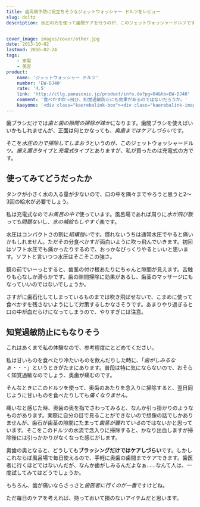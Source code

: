 ```yaml
---
title: 歯周病予防に役立ちそうなジェットウォッシャー ドルツをレビュー
slug: doltz
description: 水圧の力を使って歯間ケアを行うのが、このジェットウォッシャードルツです。充電式タイプはコンパクトで、毎日お風呂の中で使うと楽でいいです。歯茎のマッサージにもいいので、知覚過敏予防にも効果があるのではないでしょうか。


cover_image: images/cover/other.jpg
date: 2013-10-02
lastmod: 2016-02-24
tags: 
    - 家電
    - 美容
product:
    name: 'ジェットウォッシャー ドルツ'
    number: 'EW-DJ40'
    rate: '4.5'
    link: 'http://ctlg.panasonic.jp/product/info.do?pg=04&hb=EW-DJ40'
    comment: '食べかす吹っ飛び、知覚過敏防止にも効果があるのではないだろうか。'
    kaeyome: '<div class="kaerebalink-box"><div class="kaerebalink-image"><a href="http://www.amazon.co.jp/exec/obidos/ASIN/B00346K5FW/illusionspace-22/ref=nosim/" rel="nofollow" target="_blank"><img src="http://ecx.images-amazon.com/images/I/21iTL4rl5BL._SL160_.jpg" style="border: none;" /></a></div><div class="kaerebalink-info"><div class="kaerebalink-name"><a href="http://www.amazon.co.jp/exec/obidos/ASIN/B00346K5FW/illusionspace-22/ref=nosim/" rel="nofollow" target="_blank">Panasonic ジェットウォッシャー ドルツ ホワイト EW-DJ40-W</a><div class="kaerebalink-powered-date">posted with <a href="http://kaereba.com" rel="nofollow" target="_blank">カエレバ</a></div></div><div class="kaerebalink-detail"> パナソニック 2010-04-21    </div><div class="kaerebalink-link1"><div class="shoplinkamazon"><a href="http://www.amazon.co.jp/gp/search?keywords=EW-DJ40-W&__mk_ja_JP=%83J%83%5E%83J%83i&tag=illusionspace-22" rel="nofollow" target="_blank" title="アマゾン" >Amazonで購入</a></div><div class="shoplinkrakuten"><a href="http://hb.afl.rakuten.co.jp/hgc/0e95387f.f2aef20d.0e953880.25e412bd/?pc=http%3A%2F%2Fsearch.rakuten.co.jp%2Fsearch%2Fmall%2FEW-DJ40-W%2F-%2Ff.1-p.1-s.1-sf.0-st.A-v.2%3Fx%3D0%26scid%3Daf_ich_link_urltxt%26m%3Dhttp%3A%2F%2Fm.rakuten.co.jp%2F" rel="nofollow" target="_blank" title="楽天市場" >楽天市場で購入</a></div></div></div><div class="booklink-footer" style="clear: left"></div></div>'
---
```


歯ブラシだけでは<em>歯と歯の隙間の掃除が疎か</em>になります。歯間ブラシを使えばいいかもしれませんが、正面は何とかなっても、<em>奥歯まではケアしづらい</em>です。

そこを<em>水圧の力で掃除してしまおう</em>というのが、このジェットウォッシャードルツ。<em>据え置き</em>タイプと<em>充電式</em>タイプとありますが、私が買ったのは充電式の方です。


## 使ってみてどうだったか


タンクが小さく水の入る量が少ないので、口の中を隅々までやろうと思うと2〜3回の給水が必要でしょう。

私は充電式なので<em>お風呂の中で</em>使っています。風呂場であれば周りに<em>水が飛び散っても問題ない</em>し、<em>水の補給もしやすく</em>楽です。

水圧はコンパクトさの割に<em>結構強い</em>です。慣れないうちは通常水圧でやると痛いかもしれません。ただその分食べかすが面白いように吹っ飛んでいきます。初回はソフト水圧でも痛かったりするので、おっかなびっくりやるといいと思います。ソフトと言いつつ水圧はそこそこの強さ。

鏡の前でいーっとすると、歯茎の付け根あたりにちゃんと隙間が見えます。舌触りも心なしか滑らかです。歯の隙間掃除に効果があるし、歯茎のマッサージにもなっていいのではないでしょうか。

さすがに歯石化してしまっているものまでは吹き飛ばせないで、こまめに使って食べかすを残さないようにして対策するしかなさそうです。あまりやり過ぎると口の中が血だらけになってしまうので、やりすぎには注意。


## 知覚過敏防止にもなりそう


これはあくまで私の体験なので、参考程度にとどめてください。

私は甘いものを食べたり冷たいものを飲んだりした時に、「<em>歯がしみるなぁ・・・</em>」というときがたまにあります。普段は特に気にならないので、おそらく知覚過敏なのでしょう、奥歯が痛むのです。

そんなときにこのドルツを使って、奥歯のあたりを念入りに掃除すると、翌日同じように甘いものを食べたりしても<em>痛くなりません</em>。

痛いなと感じた時、奥歯の奥を指でさわってみると、なんか引っ掛かりのようなものがあります。実際に自分の目で見ることができないので想像の話でしかありませんが、歯石が歯茎の隙間にたまって<em>歯茎が腫れている</em>のではないかと思っています。そこをこのドルツの水流で念入りに掃除すると、かなり出血しますが掃除後には引っかかりがなくなった感じがします。

奥歯の奥となると、どうしても<strong>ブラッシングだけではケアしづらい</strong>です。しかしこれならば風呂場で毎日使えるので、手軽に奥歯の歯間までケアできます。歯医者に行くほどではないんだが、なんか歯がしみるんだよなぁ……なんて人は、一度試してみてはどうでしょうか。

もちろん、歯が痛いならさっさと<em>歯医者に行くのが一番</em>ですけどね。

ただ毎日のケアを考えれば、持っておいて損のないアイテムだと思います。


  